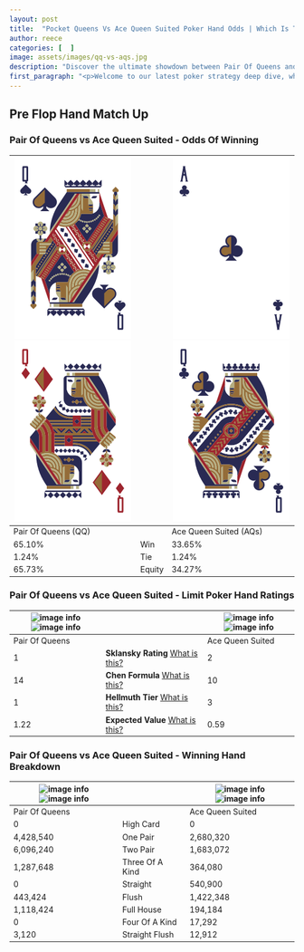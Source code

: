 ```yaml
---
layout: post
title:  "Pocket Queens Vs Ace Queen Suited Poker Hand Odds | Which Is The Better Hand In Poker? A Complete Guide"
author: reece
categories: [  ]
image: assets/images/qq-vs-aqs.jpg
description: "Discover the ultimate showdown between Pair Of Queens and Ace Queen Suited in poker! Uncover the odds, strategies, and scenarios where one hand triumphs over the other. Get ready to up your poker game with this thrilling analysis."
first_paragraph: "<p>Welcome to our latest poker strategy deep dive, where we're pitting two distinct hands against each other in a high-stakes showdown: Pair Of Queens vs Ace Queen Suited.</p><p>In the dynamic world of poker, every decision counts, and knowing which hand holds the upper hand is key to your success at the table.</p><p>In this article, we'll dissect these two hands, explore the scenarios where one dominates the other, and equip you with the knowledge to make strategic choices that can tip the odds in your favor.</p><p>Get ready to unravel the intriguing dynamics of these poker hands and elevate your game to new heights.</p>"
---
```




[comment]: # (sp0)

## Pre Flop Hand Match Up

<div class="table hand-ratings" markdown="1"> 



### Pair Of Queens vs Ace Queen Suited - Odds Of Winning


    
| ![image info](assets/images/hand1/q.png) ![image info](assets/images/hand1/qo.png) |  | ![image info](assets/images/hand2/a.png) ![image info](assets/images/hand2/q.png) |
| -------- | -------- | -------- |
| Pair Of Queens (QQ) |  | Ace Queen Suited (AQs) |
| 65.10% | Win | 33.65% |
| 1.24% | Tie | 1.24% |
| 65.73% | Equity | 34.27% |




[comment]: # (sp1)



### Pair Of Queens vs Ace Queen Suited - Limit Poker Hand Ratings


    
| ![image info](https://www.riverpairs.com/assets/images/hand1/q.png) ![image info](https://www.riverpairs.com/assets/images/hand1/qo.png) |  | ![image info](https://www.riverpairs.com/assets/images/hand2/a.png) ![image info](https://www.riverpairs.com/assets/images/hand2/q.png) |
| -------- | -------- | -------- |
| Pair Of Queens |  | Ace Queen Suited |
| 1 | **Sklansky Rating** [What is this?](/sklansky-rating-explained) | 2 |
| 14 | **Chen Formula** [What is this?](/chen-formula-explained) | 10 |
| 1 | **Hellmuth Tier** [What is this?](/Hellmuth-tier-explained) | 3 |
| 1.22 | **Expected Value** [What is this?](/expected-value-explained) | 0.59 |




[comment]: # (sp2)



### Pair Of Queens vs Ace Queen Suited - Winning Hand Breakdown


    
| ![image info](https://www.riverpairs.com/assets/images/hand1/q.png) ![image info](https://www.riverpairs.com/assets/images/hand1/qo.png) |  | ![image info](https://www.riverpairs.com/assets/images/hand2/a.png) ![image info](https://www.riverpairs.com/assets/images/hand2/q.png) |
| -------- | -------- | -------- |
| Pair Of Queens |  | Ace Queen Suited |
| 0 | High Card | 0 |
| 4,428,540 | One Pair | 2,680,320 |
| 6,096,240 | Two Pair | 1,683,072 |
| 1,287,648 | Three Of A Kind | 364,080 |
| 0 | Straight | 540,900 |
| 443,424 | Flush | 1,422,348 |
| 1,118,424 | Full House | 194,184 |
| 0 | Four Of A Kind | 17,292 |
| 3,120 | Straight Flush | 12,912 |




[comment]: # (sp3)



</div>

[comment]: # (sp4)



[comment]: # (sp5)

